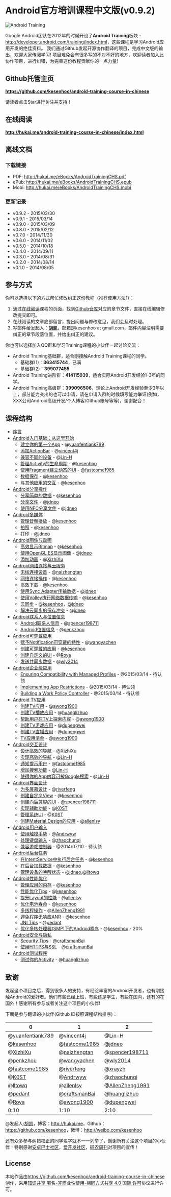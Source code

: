 # Android官方培训课程中文版(v0.9.2)


![Android Training](android_training.jpg)

Google Android团队在2012年的时候开设了**Android Training**板块 - <http://developer.android.com/training/index.html>，这些课程是学习Android应用开发的绝佳资料。
我们通过Github发起开源协作翻译的项目，完成中文版的输出，欢迎大家传阅学习!
项目难免会有很多写的不对不好的地方，欢迎读者加入此协作项目，进行纠错，为完善这份教程贡献你的一点力量!

## Github托管主页

**<https://github.com/kesenhoo/android-training-course-in-chinese>**

请读者点击Star进行关注并支持！

## 在线阅读

**<http://hukai.me/android-training-course-in-chinese/index.html>**

## 离线文档

### 下载链接
* PDF: <http://hukai.me/eBooks/AndroidTrainingCHS.pdf>
* ePub: <http://hukai.me/eBooks/AndroidTrainingCHS.epub>
* Mobi: <http://hukai.me/eBooks/AndroidTrainingCHS.mobi>

### 更新记录
* v0.9.2 - 2015/03/30
* v0.9.1 - 2015/03/14
* v0.9.0 - 2015/03/09
* v0.8.0 - 2015/02/12
* v0.7.0 - 2014/11/30
* v0.6.0 - 2014/11/02
* v0.5.0 - 2014/10/18
* v0.4.0 - 2014/09/11
* v0.3.0 - 2014/08/31
* v0.2.0 - 2014/08/14
* v0.1.0 - 2014/08/05

## 参与方式

你可以选择以下的方式帮忙修改纠正这份教程（推荐使用方法1）：

1. 通过[在线阅读](http://hukai.me/android-training-course-in-chinese/index.html)课程的页面，找到[Github仓库](https://github.com/kesenhoo/android-training-course-in-chinese)对应的章节文件，直接在线编辑修改提交即可。
2. 在线阅读的文章底部留言，提出问题与修改意见，我们会及时处理。
3. 写邮件给发起人：**[胡凯](http://hukai.me)**，邮箱是kesenhoo at gmail.com，邮件内容注明需要纠正的章节段落位置，并给出纠正的建议。

你也可以选择加入QQ群和学习Training课程的小伙伴一起讨论交流：

* Android Training基础群，适合刚接触Android Training课程的同学。
    * 基础群(1)：**363415744**，已满
    * 基础群(2)：**399077455**
* Android Training进阶群：**414115939**，适合实际Android开发经验1-3年的同学。
* Android Training高级群：**399096506**，理论上Android开发经验至少3年以上，部分能力突出的也可以申请，请在申请入群的时候填写能力举证(例如，XXX公司Android高级开发/个人博客/Github账号等等)，谢谢配合！

## 课程结构

* [序言](http://hukai.me/android-training-course-in-chinese/index.html)
* [Android入门基础：从这里开始](http://hukai.me/android-training-course-in-chinese/basics/index.html)
   * [建立你的第一个App](http://hukai.me/android-training-course-in-chinese/basics/firstapp/index.html) - @[yuanfentiank789](https://github.com/yuanfentiank789)
   * [添加ActionBar](http://hukai.me/android-training-course-in-chinese/basics/actionbar/index.html) - @[vincent4j](https://github.com/vincent4j)
   * [兼容不同的设备](http://hukai.me/android-training-course-in-chinese/basics/supporting-devices/index.html) - @[Lin-H](https://github.com/Lin-H)
   * [管理Activity的生命周期](http://hukai.me/android-training-course-in-chinese/basics/activity-lifecycle/index.html) - @[kesenhoo](https://github.com/kesenhoo)
   * [使用Fragment建立动态的UI](http://hukai.me/android-training-course-in-chinese/basics/fragments/index.html) - @[fastcome1985](https://github.com/fastcome1985)
   * [数据保存](http://hukai.me/android-training-course-in-chinese/basics/data-storage/index.html) - @[kesenhoo](https://github.com/kesenhoo)
   * [与其他应用的交互](http://hukai.me/android-training-course-in-chinese/basics/intents/index.html) - @[kesenhoo](https://github.com/kesenhoo)
* [Android分享操作](http://hukai.me/android-training-course-in-chinese/building-content-sharing.html)
   * [分享简单的数据](http://hukai.me/android-training-course-in-chinese/content-sharing/sharing/index.html) - @[kesenhoo](https://github.com/kesenhoo)
   * [分享文件](http://hukai.me/android-training-course-in-chinese/content-sharing/secure-file-sharing/index.html) - @[jdneo](https://github.com/jdneo)
   * [使用NFC分享文件](http://hukai.me/android-training-course-in-chinese/content-sharing/beam-files/index.html) - @[jdneo](https://github.com/jdneo)
* [Android多媒体](http://hukai.me/android-training-course-in-chinese/building-multimedia.html)
   * [管理音频播放](http://hukai.me/android-training-course-in-chinese/multimedia/audio/index.html) - @[kesenhoo](https://github.com/kesenhoo)
   * [拍照](http://hukai.me/android-training-course-in-chinese/multimedia/camera/index.html) - @[kesenhoo](https://github.com/kesenhoo)
   * [打印](http://hukai.me/android-training-course-in-chinese/multimedia/printing/index.html) - @[jdneo](https://github.com/jdneo)
* [Android图像与动画](http://hukai.me/android-training-course-in-chinese/building-graphics.html)
   * [高效显示Bitmap](http://hukai.me/android-training-course-in-chinese/graphics/displaying-bitmaps/index.html) - @[kesenhoo](https://github.com/kesenhoo)
   * [使用OpenGL ES显示图像](http://hukai.me/android-training-course-in-chinese/graphics/opengl/index.html) - @[jdneo](https://github.com/jdneo)
   * [添加动画](http://hukai.me/android-training-course-in-chinese/animations/index.html) - @[XizhiXu](https://github.com/XizhiXu)
* [Android网络连接与云服务](http://hukai.me/android-training-course-in-chinese/building-connectivity.html)
   * [无线连接设备](http://hukai.me/android-training-course-in-chinese/connectivity/connect-devices-wireless/index.html) - @[naizhengtan](https://github.com/naizhengtan)
   * [网络连接操作](http://hukai.me/android-training-course-in-chinese/connectivity/network-ops/index.html) - @[kesenhoo](https://github.com/kesenhoo)
   * [高效下载](http://hukai.me/android-training-course-in-chinese/connectivity/efficient-downloads/index.html) - @[kesenhoo](https://github.com/kesenhoo)
   * [使用Sync Adapter传输数据](http://hukai.me/android-training-course-in-chinese/connectivity/sync-adapters/index.html) - @[jdneo](https://github.com/jdneo)
   * [使用Volley执行网络数据传输](http://hukai.me/android-training-course-in-chinese/connectivity/volley/index.html) - @[kesenhoo](https://github.com/kesenhoo)
   * [云同步](http://hukai.me/android-training-course-in-chinese/cloud/cloudsync/index.html) - @[kesenhoo](https://github.com/kesenhoo)，@[jdneo](https://github.com/jdneo)
   * [解决云同步的保存冲突](http://hukai.me/android-training-course-in-chinese/cloud/cloudsave/index.html) - @[jdneo](https://github.com/jdneo)
* [Android联系人与位置信息](http://hukai.me/android-training-course-in-chinese/building-userinfo.html)
   * [Android联系人信息](http://hukai.me/android-training-course-in-chinese/contacts-provider/index.html) - @[spencer198711](https://github.com/spencer198711)
   * [Android位置信息](http://hukai.me/android-training-course-in-chinese/location/index.html) - @[penkzhou](https://github.com/penkzhou)
* [Android可穿戴应用](http://hukai.me/android-training-course-in-chinese/building-wearables.html)
   * [赋予Notification可穿戴的特性](http://hukai.me/android-training-course-in-chinese/wearables/notifications/index.html) - @[wangyachen](https://github.com/wangyachen)
   * [创建可穿戴的应用](http://hukai.me/android-training-course-in-chinese/wearables/apps/index.html) - @[kesenhoo](https:://github.com/kesenhoo)
   * [创建自定义的UI](http://hukai.me/android-training-course-in-chinese/wearables/ui/index.html) - @[Roya](https://github.com/RoyaAoki)
   * [发送并同步数据](http://hukai.me/android-training-course-in-chinese/wearables/data-layer/index.html) - @[wly2014](https://github.com/wly2014)
* [Android企业级应用](http://hukai.me/android-training-course-in-chinese/enterprise/index.html)
   * [Ensuring Compatibility with Managed Profiles](http://hukai.me/android-training-course-in-chinese/enterprise/app-compatibility.html) - @2015/03/14 - 待认领
   * [Implementing App Restrictions](http://hukai.me/android-training-course-in-chinese/enterprise/app-restrictions.html) - @2015/03/14 - 待认领
   * [Building a Work Policy Controller](http://hukai.me/android-training-course-in-chinese/enterprise/work-policy-ctrl.html) - @2015/03/14 - 待认领
* [Android TV应用](http://hukai.me/android-training-course-in-chinese/building-tv.html)
   * [创建TV应用](http://hukai.me/android-training-course-in-chinese/tv/start/index.html) - @[awong1900](https://github.com/awong1900)
   * [创建TV播放应用](http://hukai.me/android-training-course-in-chinese/tv/playback/start.html) - @[huanglizhuo](https://github.com/huanglizhuo)
   * [帮助用户在TV上探索内容](http://hukai.me/android-training-course-in-chinese/tv/discovery/index.html) - @[awong1900](https://github.com/awong1900)
   * [创建TV游戏应用](http://hukai.me/android-training-course-in-chinese/tv/games/index.html) - @[dupengwei](https://github.com/dupengwei)
   * [创建TV直播应用](http://hukai.me/android-training-course-in-chinese/tv/tif/index.html) - @[dupengwei](https://github.com/dupengwei)
   * [TV应用清单](http://hukai.me/android-training-course-in-chinese/tv/publishing/checklist.html) - @[awong1900](https://github.com/awong1900)
* [Android交互设计](http://hukai.me/android-training-course-in-chinese/best-ux.html)
   * [设计高效的导航](http://hukai.me/android-training-course-in-chinese/ux/design-nav/index.html) - @[XizhiXu](https://github.com/XizhiXu)
   * [实现高效的导航](http://hukai.me/android-training-course-in-chinese/ux/implement-nav/index.html) - @[Lin-H](https://github.com/Lin-H)
   * [通知提示用户](http://hukai.me/android-training-course-in-chinese/ux/notify-user/index.html) - @[fastcome1985](https://github.com/fastcome1985)
   * [增加搜索功能](http://hukai.me/android-training-course-in-chinese/ux/search/index.html) - @[Lin-H](https://github.com/Lin-H)
   * [使得你的App内容可被Google搜索](http://hukai.me/android-training-course-in-chinese/ux/app-indexing/index.html) - @[Lin-H](https://github.com/Lin-H)
* [Android界面设计](http://hukai.me/android-training-course-in-chinese/best-ui.html)
   * [为多屏幕设计](http://hukai.me/android-training-course-in-chinese/ui/multiscreen/index.html) - @[riverfeng](https://github.com/riverfeng)
   * [创建自定义View](http://hukai.me/android-training-course-in-chinese/ui/custom-view/index.html) - @[kesenhoo](https://github.com/kesenhoo)
   * [创建向后兼容的UI](http://hukai.me/android-training-course-in-chinese/ui/backward-compatible-ui/index.html) - @[spencer198711](https://github.com/spencer198711)
   * [实现辅助功能](http://hukai.me/android-training-course-in-chinese/ui/accessibility/index.html) - @[K0ST](https://github.com/K0ST)
   * [管理系统UI](http://hukai.me/android-training-course-in-chinese/ui/system-ui/index.html) - @[K0ST](https://github.com/K0ST)
   * [创建Material Design的应用](http://hukai.me/android-training-course-in-chinese/material/index.html) - @[allenlsy](https://github.com/allenlsy)
* [Android用户输入](http://hukai.me/android-training-course-in-chinese/best-user-input.html)
   * [使用触摸手势](http://hukai.me/android-training-course-in-chinese/input/gestures/index.html) - @[Andrwyw](https://github.com/Andrwyw)
   * [处理键盘输入](http://hukai.me/android-training-course-in-chinese/input/keyboard-input/index.html) - @[zhaochunqi](https://github.com/zhaochunqi)
   * [兼容游戏控制器](http://hukai.me/android-training-course-in-chinese/input/game-controller/index.html) - @2014/07/10 - 待认领
* [Android后台任务](http://hukai.me/android-training-course-in-chinese/best-background.html)
   * [在IntentService中执行后台任务](http://hukai.me/android-training-course-in-chinese/background-jobs/run-background-service/index.html) - @[kesenhoo](https://github.com/kesenhoo)
   * [在后台加载数据](http://hukai.me/android-training-course-in-chinese/background-jobs/load-data-background/index.html) - @[kesenhoo](https://github.com/kesenhoo)
   * [管理设备的唤醒状态](http://hukai.me/android-training-course-in-chinese/background-jobs/scheduling/index.html) - @[jdneo](https://github.com/jdneo),@[lltowq](https://github.com/lltowq)
* [Android性能优化](http://hukai.me/android-training-course-in-chinese/best-performance.html)
   * [管理应用的内存](http://hukai.me/android-training-course-in-chinese/performance/memory.html) - @[kesenhoo](https://github.com/kesenhoo)
   * [性能优化Tips](http://hukai.me/android-training-course-in-chinese/performance/performance-tips.html) - @[kesenhoo](https://github.com/kesenhoo)
   * [提升Layout的性能](http://hukai.me/android-training-course-in-chinese/performance/improving-layouts/index.html) - @[allenlsy](https://github.com/allenlsy)
   * [优化电池寿命](http://hukai.me/android-training-course-in-chinese/performance/monitor-device-state/index.html) - @[kesenhoo](https://github.com/kesenhoo)
   * [多线程操作](http://hukai.me/android-training-course-in-chinese/performance/multi-threads/index.html) - @[AllenZheng1991](https://github.com/AllenZheng1991)
   * [避免程序无响应ANR](http://hukai.me/android-training-course-in-chinese/performance/perf-anr/index.html) - @[kesenhoo](https://github.com/kesenhoo)
   * [JNI Tips](http://hukai.me/android-training-course-in-chinese/performance/perf-jni/index.html) - @[pedant](https://github.com/pedant)
   * [优化多核处理器(SMP)下的Android程序](http://hukai.me/android-training-course-in-chinese/performance/smp/index.html) - @[kesenhoo](https://github.com/kesenhoo) - 20%
* [Android安全与隐私](http://hukai.me/android-training-course-in-chinese/best-security.html)
   * [Security Tips](http://hukai.me/android-training-course-in-chinese/security/security-tips.html) - @[craftsmanBai](https://github.com/craftsmanBai)
   * [使用HTTPS与SSL](http://hukai.me/android-training-course-in-chinese/security/security-ssl.html) - @[craftsmanBai](https://github.com/craftsmanBai)
* [Android测试程序](http://hukai.me/android-training-course-in-chinese/best-testing.html)
   * [测试你的Activity](http://hukai.me/android-training-course-in-chinese/testing/activity-testing/index.html) - @[huanglizhuo](https://github.com/huanglizhuo)



## 致谢
发起这个项目之后，得到很多人的支持，有经验丰富的Android开发者，也有刚接触Android的爱好者。他们有些已经上班，有些还是学生，有些在国内，还有的在国外！感谢所有参与或者关注这个项目的小伙伴!

下面是参与翻译的小伙伴(Github ID按照课程结构排序)：


| 0 | 1 | 2 |
| --- | --- | --- |
| @[yuanfentiank789](https://github.com/yuanfentiank789) | @[vincent4j](https://github.com/vincent4j) | @[Lin-H](https://github.com/Lin-H) |
| @[kesenhoo](https://github.com/kesenhoo) | @[fastcome1985](https://github.com/fastcome1985) | @[jdneo](https://github.com/jdneo) |
| @[XizhiXu](https://github.com/XizhiXu) | @[naizhengtan](https://github.com/naizhengtan) | @[spencer198711](https://github.com/spencer198711) |
| @[penkzhou](https://github.com/penkzhou) | @[wangyachen](https://github.com/wangyachen) | @[wly2014](https://github.com/wly2014) |
| @[fastcome1985](https://github.com/fastcome1985) | @[riverfeng](https://github.com/riverfeng) | @[xrayzh](https://github.com/xrayzh) |
| @[K0ST](https://github.com/K0ST) | @[Andrwyw](https://github.com/Andrwyw) | @[zhaochunqi](https://github.com/zhaochunqi) |
| @[lltowq](https://github.com/lltowq) | @[allenlsy](https://github.com/allenlsy) | @[AllenZheng1991](https://github.com/AllenZheng1991) |
| @[pedant](https://github.com/pedant) | @[craftsmanBai](https://github.com/craftsmanBai) | @[huanglizhuo](https://github.com/huanglizhuo) |
| @[Roya](https://github.com/RoyaAoki) | @[awong1900](https://github.com/awong1900) | @[dupengwei](https://github.com/dupengwei) |
| 0:10 | 1:10 | 2:10 |


@发起人:[胡凯](<http://hukai.me>)，博客：<http://hukai.me>，Github：<https://github.com/kesenhoo>，微博：<http://weibo.com/kesenhoo>

还有众多参与纠错校正的同学名字就不一一列举了，谢谢所有关注这个项目的小伙伴！特别感谢[安卓巴士社区](http://www.apkbus.com)，[爱开发社区](http://akaifa.com)，[码农周刊](http://weekly.manong.io)对项目的宣传！

## License
本站作品由<https://github.com/kesenhoo/android-training-course-in-chinese>创作，采用[知识共享 署名-非商业性使用-相同方式共享 4.0 国际 许可](http://creativecommons.org/licenses/by-nc-sa/4.0/)协议进行许可。

